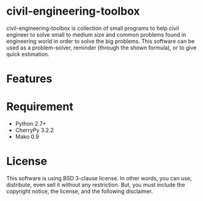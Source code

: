 civil-engineering-toolbox
=========================
civil-engineering-toolbox is collection of small programs to help civil engineer
to solve small to medium size and common problems found in engineering world
in order to solve the big problems.
This software can be used as a problem-solver, reminder (through the shown
formula), or to give quick estimation.


Features
========


Requirement
===========
* Python 2.7+
* CherryPy 3.2.2
* Mako 0.9


License
=======
This software is using BSD 3-clause license. In other words, you
can use, distribute, even sell it without any restriction. But, you
must include the copyright notice, the license, and the following
disclaimer.